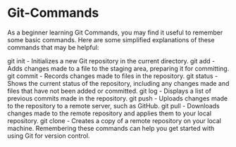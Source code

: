 # Git-Commands
As a beginner learning Git Commands, you may find it useful to remember some basic commands. Here are some simplified explanations of these commands that may be helpful:

git init - Initializes a new Git repository in the current directory.
git add - Adds changes made to a file to the staging area, preparing it for committing.
git commit - Records changes made to files in the repository.
git status - Shows the current status of the repository, including any changes made and files that have not been added or committed.
git log - Displays a list of previous commits made in the repository.
git push - Uploads changes made to the repository to a remote server, such as GitHub.
git pull - Downloads changes made to the remote repository and applies them to your local repository.
git clone - Creates a copy of a remote repository on your local machine.
Remembering these commands can help you get started with using Git for version control.
